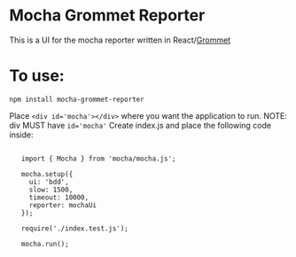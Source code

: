# Mocha Grommet Reporter

This is a UI for the mocha reporter written in React/[Grommet](https://grommet.github.io/)

# To use:

`npm install mocha-grommet-reporter`

Place `<div id='mocha'></div>` where you want the application to run. NOTE: div MUST have `id='mocha'`
Create index.js and place the following code inside:

```import mochaUi from 'mocha-grommet-reporter';
   
   import { Mocha } from 'mocha/mocha.js';
   
   mocha.setup({
     ui: 'bdd',
     slow: 1500,
     timeout: 10000,
     reporter: mochaUi
   });
   
   require('./index.test.js');
   
   mocha.run();
```
   
   
   
